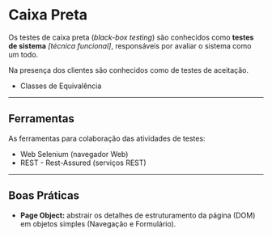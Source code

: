 # Caixa Preta
Os testes de caixa preta (*black-box testing*) são conhecidos como **testes de sistema** *[técnica funcional]*, responsáveis por avaliar o sistema como um todo.

Na presença dos clientes são conhecidos como de testes de aceitação.

* Classes de Equivalência

---

## Ferramentas
As ferramentas para colaboração das atividades de testes:

* Web Selenium (navegador Web)
* REST - Rest-Assured (serviços REST)

---

## Boas Práticas

* **Page Object:** abstrair os detalhes de estruturamento da página (DOM) em objetos simples (Navegação e Formulário).
